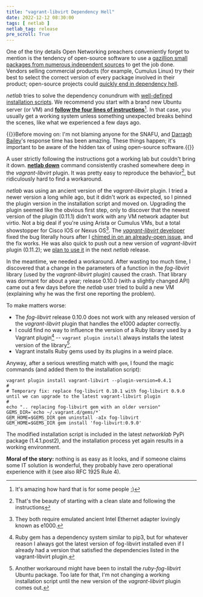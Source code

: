 ```yaml
---
title: "vagrant-libvirt Dependency Hell"
date: 2022-12-12 08:30:00
tags: [ netlab ]
netlab_tag: release
pre_scroll: True
---
```

One of the tiny details Open Networking preachers conveniently forget to mention is the tendency of open-source software to use a [gazillion small packages from numerous independent sources](https://xkcd.com/2347/) to get the job done. Vendors selling commercial products (for example, Cumulus Linux) try their best to select the correct version of every package involved in their product; open-source projects could [quickly end in dependency hell](https://xkcd.com/1579/).

*netlab* tries to solve the dependency conundrum with [well-defined installation scripts](https://netsim-tools.readthedocs.io/en/latest/netlab/install.html). We recommend you start with a brand new Ubuntu server (or VM) and **[follow the four lines of instructions](https://netsim-tools.readthedocs.io/en/latest/install/ubuntu-vm.html#manual-virtual-machine-provisioning)**[^FI]. In that case, you usually get a working system unless something unexpected breaks behind the scenes, like what we experienced a few days ago.

[^FI]: It's amazing how hard that is for some people ;)
<!--more-->
{{<note>}}Before moving on: I'm not blaming anyone for the SNAFU, and [Darragh Bailey](https://github.com/electrofelix)'s response time has been amazing. These things happen; it's important to be aware of the hidden tax of using open-source software.{{</note>}}

A user strictly following the instructions got a working lab but couldn't bring it down. **[netlab down](https://netsim-tools.readthedocs.io/en/latest/netlab/down.html)** command consistently crashed somewhere deep in the *vagrant-libvirt* plugin. It was pretty easy to reproduce the behavior[^CS], but ridiculously hard to find a workaround.

[^CS]: That's the beauty of starting with a clean slate and following the instructions

*netlab* was using an ancient version of the *vagrant-libvirt* plugin. I tried a newer version a long while ago, but it didn't work as expected, so I pinned the plugin version in the installation script and moved on. Upgrading the plugin seemed like the obvious first step, only to discover that the newest version of the plugin (0.11.1) didn't work with any VM network adapter but virtio. Not a big deal if you're using Arista or Cumulus VMs, but a total showstopper for Cisco IOS or Nexus OS[^e1k]. The [*vagrant-libvirt* developer](https://github.com/electrofelix) fixed the bug literally hours after I [chimed in on an already-open issue](https://github.com/vagrant-libvirt/vagrant-libvirt/issues/1688), and the fix works. He was also quick to push out a new version of *vagrant-libvirt* plugin (0.11.2); we [plan to use it](https://github.com/ipspace/netlab/issues/667) in the next _netlab_ release.

[^e1k]: They both require emulated ancient Intel Ethernet adapter lovingly known as e1000.

In the meantime, we needed a workaround. After wasting too much time, I discovered that a change in the parameters of a function in the *fog-libvirt* library (used by the *vagrant-libvirt* plugin) caused the crash. That library was dormant for about a year; release 0.10.0 (with a slightly changed API) came out a few days before the *netlab* user tried to build a new VM (explaining why he was the first one reporting the problem). 

To make matters worse:

* The *fog-libvirt* release 0.10.0 does not work with any released version of the *vagrant-libvirt* plugin that handles the e1000 adapter correctly.
* I could find no way to influence the version of a Ruby library used by a Vagrant plugin[^RD] -- `vagrant plugin install` always installs the latest version of the library[^SG].
* Vagrant installs Ruby gems used by its plugins in a weird place.

[^SG]: Another workaround might have been to install the *‌ruby-fog-libvirt* Ubuntu package. Too late for that, I'm not changing a working installation script until the new version of the *vagrant-libvirt* plugin comes out.

Anyway, after a serious wrestling match with `gem`, I found the magic commands (and added them to the installation script):

```
vagrant plugin install vagrant-libvirt --plugin-version=0.4.1
#
# Temporary fix: replace fog-libvirt 0.10.1 with fog-libvirt 0.9.0 until we can upgrade to the latest vagrant-libvirt plugin
#
echo ".. replacing fog-libvirt gem with an older version"
GEMS_DIR=`echo ~/.vagrant.d/gems/*`
GEM_HOME=$GEMS_DIR gem uninstall -aIx fog-libvirt
GEM_HOME=$GEMS_DIR gem install 'fog-libvirt:0.9.0'
```

The modified installation script is included in the latest *networklab* PyPi package (1.4.1.post2), and the installation process yet again results in a working environment.

**Moral of the story:** nothing is as easy as it looks, and if someone claims some IT solution is wonderful, they probably have zero operational experience with it (see also RFC 1925 Rule 4).

[^RD]: Ruby gem has a dependency system similar to pip3, but for whatever reason I always got the latest version of fog-libvirt installed even if I already had a version that satisfied the dependencies listed in the vagrant-libvirt plugin.